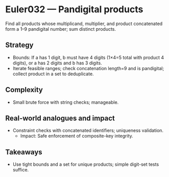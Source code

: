 # Euler032 — Pandigital products

Find all products whose multiplicand, multiplier, and product concatenated form a 1–9 pandigital number; sum distinct products.

## Strategy

- Bounds: If a has 1 digit, b must have 4 digits (1×4=5 total with product 4 digits), or a has 2 digits and b has 3 digits.
- Iterate feasible ranges; check concatenation length=9 and is pandigital; collect product in a set to deduplicate.

## Complexity
- Small brute force with string checks; manageable.

## Real-world analogues and impact
- Constraint checks with concatenated identifiers; uniqueness validation.
  - Impact: Safe enforcement of composite-key integrity.

## Takeaways
- Use tight bounds and a set for unique products; simple digit-set tests suffice.
